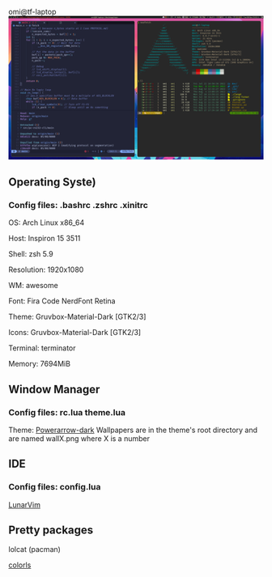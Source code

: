 omi@tf-laptop 
![alt text](https://github.com/Wootermelon/dotfiles/blob/main/rice.png?raw=true)
## Operating Syste)
### Config files: .bashrc .zshrc .xinitrc

OS: Arch Linux x86_64 

Host: Inspiron 15 3511 

Shell: zsh 5.9 

Resolution: 1920x1080 

WM: awesome 

Font: Fira Code NerdFont Retina

Theme: Gruvbox-Material-Dark [GTK2/3] 

Icons: Gruvbox-Material-Dark [GTK2/3] 

Terminal: terminator 

Memory: 7694MiB 

## Window Manager
### Config files: rc.lua theme.lua
Theme: [Powerarrow-dark](https://github.com/esn89/powerarrow-dark)
Wallpapers are in the theme's root directory and are named wallX.png where X is a number

## IDE
### Config files: config.lua
[LunarVim](https://github.com/LunarVim/LunarVim)

## Pretty packages

lolcat (pacman)

[colorls](https://aur.archlinux.org/packages/ruby-colorls)


